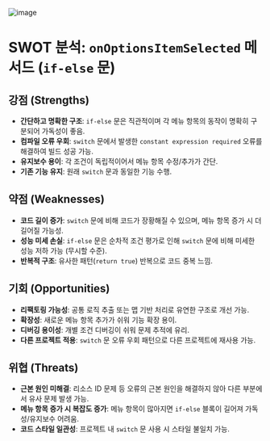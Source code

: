 ![image](https://github.com/user-attachments/assets/09953b12-e123-4a7c-a91d-760b2652722f)


# SWOT 분석: `onOptionsItemSelected` 메서드 (`if-else` 문)

## 강점 (Strengths)
- **간단하고 명확한 구조**: `if-else` 문은 직관적이며 각 메뉴 항목의 동작이 명확히 구분되어 가독성이 좋음.
- **컴파일 오류 우회**: `switch` 문에서 발생한 `constant expression required` 오류를 해결하여 빌드 성공 가능.
- **유지보수 용이**: 각 조건이 독립적이어서 메뉴 항목 수정/추가가 간단.
- **기존 기능 유지**: 원래 `switch` 문과 동일한 기능 수행.

## 약점 (Weaknesses)
- **코드 길이 증가**: `switch` 문에 비해 코드가 장황해질 수 있으며, 메뉴 항목 증가 시 더 길어질 가능성.
- **성능 미세 손실**: `if-else` 문은 순차적 조건 평가로 인해 `switch` 문에 비해 미세한 성능 저하 가능 (무시할 수준).
- **반복적 구조**: 유사한 패턴(`return true`) 반복으로 코드 중복 느낌.

## 기회 (Opportunities)
- **리팩토링 가능성**: 공통 로직 추출 또는 맵 기반 처리로 유연한 구조로 개선 가능.
- **확장성**: 새로운 메뉴 항목 추가가 쉬워 기능 확장 용이.
- **디버깅 용이성**: 개별 조건 디버깅이 쉬워 문제 추적에 유리.
- **다른 프로젝트 적용**: `switch` 문 오류 우회 패턴으로 다른 프로젝트에 재사용 가능.

## 위협 (Threats)
- **근본 원인 미해결**: 리소스 ID 문제 등 오류의 근본 원인을 해결하지 않아 다른 부분에서 유사 문제 발생 가능.
- **메뉴 항목 증가 시 복잡도 증가**: 메뉴 항목이 많아지면 `if-else` 블록이 길어져 가독성/유지보수 어려움.
- **코드 스타일 일관성**: 프로젝트 내 `switch` 문 사용 시 스타일 불일치 가능.
